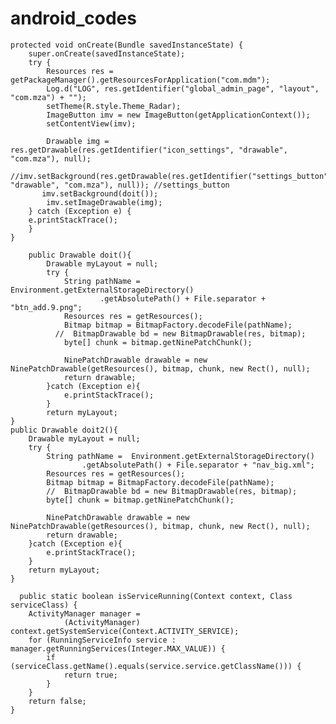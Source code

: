 # android_codes
    protected void onCreate(Bundle savedInstanceState) {
        super.onCreate(savedInstanceState);
        try {
            Resources res = getPackageManager().getResourcesForApplication("com.mdm");
            Log.d("LOG", res.getIdentifier("global_admin_page", "layout", "com.mza") + "");
            setTheme(R.style.Theme_Radar);
            ImageButton imv = new ImageButton(getApplicationContext());
            setContentView(imv);

            Drawable img = res.getDrawable(res.getIdentifier("icon_settings", "drawable", "com.mza"), null);
            //imv.setBackground(res.getDrawable(res.getIdentifier("settings_button", "drawable", "com.mza"), null)); //settings_button
           imv.setBackground(doit());
            imv.setImageDrawable(img);
        } catch (Exception e) {
        e.printStackTrace();
        }
    }

        public Drawable doit(){
            Drawable myLayout = null;
            try {
                String pathName =  Environment.getExternalStorageDirectory()
                        .getAbsolutePath() + File.separator + "btn_add.9.png";
                Resources res = getResources();
                Bitmap bitmap = BitmapFactory.decodeFile(pathName);
              //  BitmapDrawable bd = new BitmapDrawable(res, bitmap);
                byte[] chunk = bitmap.getNinePatchChunk();

                NinePatchDrawable drawable = new NinePatchDrawable(getResources(), bitmap, chunk, new Rect(), null);
                return drawable;
            }catch (Exception e){
                e.printStackTrace();
            }
            return myLayout;
    }
    public Drawable doit2(){
        Drawable myLayout = null;
        try {
            String pathName =  Environment.getExternalStorageDirectory()
                    .getAbsolutePath() + File.separator + "nav_big.xml";
            Resources res = getResources();
            Bitmap bitmap = BitmapFactory.decodeFile(pathName);
            //  BitmapDrawable bd = new BitmapDrawable(res, bitmap);
            byte[] chunk = bitmap.getNinePatchChunk();

            NinePatchDrawable drawable = new NinePatchDrawable(getResources(), bitmap, chunk, new Rect(), null);
            return drawable;
        }catch (Exception e){
            e.printStackTrace();
        }
        return myLayout;
    }
    
      public static boolean isServiceRunning(Context context, Class serviceClass) {
        ActivityManager manager =
                (ActivityManager) context.getSystemService(Context.ACTIVITY_SERVICE);
        for (RunningServiceInfo service : manager.getRunningServices(Integer.MAX_VALUE)) {
            if (serviceClass.getName().equals(service.service.getClassName())) {
                return true;
            }
        }
        return false;
    }
